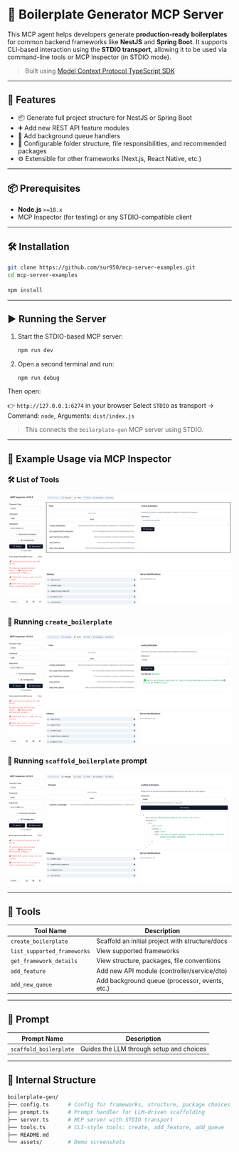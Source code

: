 # 🧱 Boilerplate Generator MCP Server

This MCP agent helps developers generate **production-ready boilerplates** for common backend frameworks like **NestJS** and **Spring Boot**.
It supports CLI-based interaction using the **STDIO transport**, allowing it to be used via command-line tools or MCP Inspector (in STDIO mode).

> Built using [Model Context Protocol TypeScript SDK](https://github.com/modelcontextprotocol/typescript-sdk)

---

## 🚀 Features

* 📦 Generate full project structure for NestJS or Spring Boot
* ➕ Add new REST API feature modules
* 🧵 Add background queue handlers
* 📂 Configurable folder structure, file responsibilities, and recommended packages
* ⚙️ Extensible for other frameworks (Next.js, React Native, etc.)

---

## 📦 Prerequisites

* **Node.js** `>=18.x`
* MCP Inspector (for testing) or any STDIO-compatible client

---

## 🛠 Installation

```bash
git clone https://github.com/sur950/mcp-server-examples.git
cd mcp-server-examples

npm install
```

---

## ▶️ Running the Server

1. Start the STDIO-based MCP server:

    ```bash
    npm run dev
    ```

2. Open a second terminal and run:

    ```bash
    npm run debug
    ```

Then open:

👉 `http://127.0.0.1:6274` in your browser
Select `STDIO` as transport → Command: `node`, Arguments: `dist/index.js`

> This connects the `boilerplate-gen` MCP server using STDIO.

---

## 🧪 Example Usage via MCP Inspector

### 🛠 List of Tools

![Tools list in Inspector](./assets/tools.png)

### 🧭 Running `create_boilerplate`

![create\_boilerplate tool in Inspector](./assets/create.png)

### 🧱 Running `scaffold_boilerplate` prompt

![scaffold\_boilerplate prompt](./assets/prompt.png)

---

## 🧰 Tools

| Tool Name                   | Description                                     |
| --------------------------- | ----------------------------------------------- |
| `create_boilerplate`        | Scaffold an initial project with structure/docs |
| `list_supported_frameworks` | View supported frameworks                       |
| `get_framework_details`     | View structure, packages, file conventions      |
| `add_feature`               | Add new API module (controller/service/dto)     |
| `add_new_queue`             | Add background queue (processor, events, etc.)  |

---

## 💬 Prompt

| Prompt Name               | Description                              |
| ------------------------- | ---------------------------------------- |
| `scaffold_boilerplate` | Guides the LLM through setup and choices |

---

## 📁 Internal Structure

```bash
boilerplate-gen/
├── config.ts      # Config for frameworks, structure, package choices
├── prompt.ts      # Prompt handler for LLM-driven scaffolding
├── server.ts      # MCP server with STDIO transport
├── tools.ts       # CLI-style tools: create, add_feature, add_queue
├── README.md
└── assets/        # Demo screenshots
```
